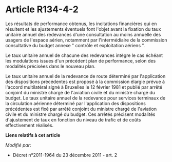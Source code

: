 # Article R134-4-2

Les résultats de performance obtenus, les incitations financières qui en résultent et les ajustements éventuels font l'objet
avant la fixation du taux unitaire annuel des redevances d'une consultation au moins annuelle des usagers de l'espace aérien,
notamment par l'intermédiaire de la commission consultative du budget annexe " contrôle et exploitation aériens ”. 

Le taux unitaire annuel de chacune des redevances intègre le cas échéant les modulations issues d'un précédent plan de
performance, selon des modalités précisées dans le nouveau plan. 

Le taux unitaire annuel de la redevance de route déterminé par l'application des dispositions précédentes est proposé à la
commission élargie prévue à l'accord multilatéral signé à Bruxelles le 12 février 1981 et publié par arrêté conjoint du
ministre chargé de l'aviation civile et du ministre chargé du budget. Le taux unitaire annuel de la redevance pour services
terminaux de la circulation aérienne déterminé par l'application des dispositions précédentes est fixé par arrêté conjoint du
ministre chargé de l'aviation civile et du ministre chargé du budget. Ces arrêtés précisent modalités d'ajustement de taux en
fonction du niveau de trafic       et de coûts effectivement réalisés.

**Liens relatifs à cet article**

_Modifié par_:

  - Décret n°2011-1964 du 23 décembre 2011 - art. 2
